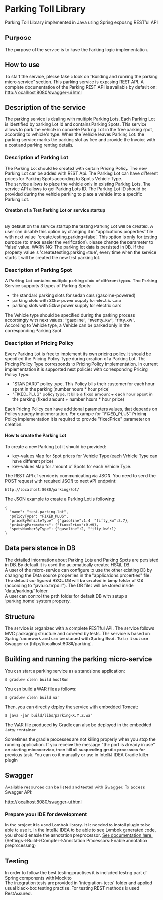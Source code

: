 # Parking Toll Library
Parking Toll Library implemented in Java using Spring exposing RESTful API

## Purpose

The purpose of the service is to have the Parking logic implementation.

## How to use
To start the service, please take a look on "Building and running the parking micro-service" section.
This parking service is exposing REST API. 
A complete documentation of the Parking REST API is available by default on:
[http://localhost:8080/swagger-ui.html](http://localhost:8080/swagger-ui.html)

## Description of the service
The parking service is dealing with multiple Parking Lots. Each Parking Lot is identified by parking Lot Id and contains Parking Spots.
This service allows to park the vehicle in concrete Parking Lot in the free parking spot, according to vehicle's type. 
When the Vehicle leaves Parking Lot: the parking service marks the parking slot as free and provide the Invoice with a cost and parking renting details.

### Description of Parking Lot
The Parking Lot should be created with certain Pricing Policy. The new Parking Lot can be added with REST Api. 
The Parking Lot can have different prices for Parking Spots according to Spot's Vehicle Type.
<br>The service allows to place the vehicle only in existing Parking Lots. The service API allows to get Parking Lots ID.
The Parking Lot ID should be provided during the vehicle parking to place a vehicle into a specific Parking Lot.

#### Creation of a Test Parking Lot on service startup
<br> By default on the service startup the testing Parking Lot will be created. A user can disable this option by changing it in "applications.properties" file  with next value: 'create.testing.parking=false'.
This option is only for testing purpose (to make easier the verification), please change the parameter to 'false' value.
WARNING: The parking lot data is persisted in DB. If the property value is 'create.testing.parking=true', every time when the service starts it will be created the new test parking lot.

### Description of Parking Spot
A Parking Lot contains multiple parking slots of different types. The Parking Service supports 3 types of Parking Spots:
- the standard parking slots for sedan cars (gasoline-powered) 
- parking slots with 20kw power supply for electric cars
- parking slots with 50kw power supply for electric cars

The Vehicle type should be specified during the parking process accordingly with next values: "gasoline", "twenty_kw", "fifty_kw".
<br>According to Vehicle type, a Vehicle can be parked only in the corresponding Parking Spot. 

### Description of Pricing Policy
Every Parking Lot is free to implement its own pricing policy. It should be specified the Pricing Policy Type during creation of a Parking Lot.
The Pricing Policy Type corresponds to Pricing Policy implementation.
 In current implementation it is supported next policies with corresponding Pricing Policy Type:
- "STANDARD" policy type. This Policy bills their customer for each hour spent in the parking (number hours * hour price)
- "FIXED_PLUS" policy type. It bills a fixed amount + each hour spent in the parking (fixed amount + number hours * hour price)

Each Pricing Policy can have additional parameters values, that depends on Policy strategy implementation.
For example for "FIXED_PLUS" Pricing Policy implementation it is required to provide "fixedPrice" parameter on creation.

#### How to create the Parking Lot
To create a new Parking Lot it should be provided: 
- key-values Map for Spot prices for Vehicle Type (each Vehicle Type can have different price) 
- key-values Map for amount of Spots for each Vehicle Type.

The REST API of service is communicating via JSON. You need to send the POST request with required JSON to next API endpoint:
```
http://localhost:8080/parking/lot/
```
The JSON example to create a Parking Lot is following: 
```
{
  "name": "test-parking-lot",
  "policyType": "FIXED_PLUS",
  "priceByVehicleType": {"gasoline":1.4, "fifty_kw":3.7},
  "pricingParameters": {"fixedPrice":9.99},
  "spotsNumberByType": {"gasoline":2, "fifty_kw":1}
}
```

## Data persistence in DB
The detailed information about Parking Lots and Parking Spots are persisted in DB. By default it is used the automatically created HSQL DB.
<br>A user of the micro-service can configure to use the other existing DB by changing the Data source properties in the "applications.properties" file.
<br> The default configured HSQL DB will be created in temp folder of OS (according to "java.io.tmpdir"). The DB files will be stored inside 'data/parking/' folder.
<br> A user can control the path folder for default DB with setup a 'parking.home' system property.

## Structure
The service is organized with a complete RESTful API. The service follows MVC packaging structure and covered by tests.
The service is based on Spring framework and can be started with Spring Boot.
To try it out use Swagger or (http://localhost:8080/parking).<br>

## Building and running the parking micro-service

You can start a parking service as a standalone application:
```
$ gradlew clean build bootRun
```

You can build a WAR file as follows:

```
$ gradlew clean build war
```

Then, you can directly deploy the service with embedded Tomcat:

```
$ java -jar build/libs/parking-X.Y.Z.war
```

The WAR file produced by Gradle can also be deployed in the embedded Jetty container.

Sometimes the gradle processes are not killing properly when you stop the running application. If you receive the message "the port is already in use" on starting microservice, then kill all suspending gradle processes for previous task. You can do it manually or use in IntelliJ IDEA Gradle killer plugin.

## Swagger

Available resources can be listed and tested with Swagger.
To access Swagger API:

[http://localhost:8080/swagger-ui.html](http://localhost:8080/swagger-ui.html)

### Prepare your IDE for development
In the project it is used Lombok library. It is needed to install plugin to be able to use it.
In the IntelliJ IDEA to be able to see Lombok generated code, you should enable the annotation preprocessor. [See documentation here.](https://www.jetbrains.com/help/idea/2016.1/configuring-annotation-processing.html) (Settings->Build->Compiler->Annotation Processors: Enable annotation preprocessing)

## Testing

In order to follow the best testing practises it is included testing part of Spring components with Mockito.<br>
The integration tests are provided in 'integration-tests' folder and applied usual black-box testing practise. For testing REST methods is used RestAssured.<br>


